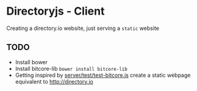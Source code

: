 # Directoryjs - Client

Creating a directory.io website, just serving a `static` website


## TODO

* Install bower
* Install bitcore-lib `bower install bitcore-lib`
* Getting inspired by [server/test/test-bitcore.js](https://github.com/BHBNETWORK/directoryjs/blob/master/server/test/test-bitcore.js) create a static webpage equivalent to http://directory.io
